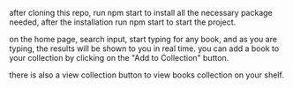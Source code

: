 after cloning this repo, run npm start to install all the necessary package needed, after the installation run npm start to start the project.

on the home page, search input, start typing for any book, and as you are typing, the results will be shown to you in real time. you can add a book to your collection by clicking on the "Add to Collection" button.

there is also a view collection button to view books collection on your shelf.